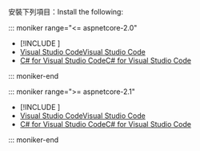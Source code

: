 <span data-ttu-id="d9f86-101">安裝下列項目：</span><span class="sxs-lookup"><span data-stu-id="d9f86-101">Install the following:</span></span>

::: moniker range="<= aspnetcore-2.0"

* [!INCLUDE [](~/includes/net-core-sdk-download-link.md)]
* [<span data-ttu-id="d9f86-102">Visual Studio Code</span><span class="sxs-lookup"><span data-stu-id="d9f86-102">Visual Studio Code</span></span>](https://code.visualstudio.com/download)
* [<span data-ttu-id="d9f86-103">C# for Visual Studio Code</span><span class="sxs-lookup"><span data-stu-id="d9f86-103">C# for Visual Studio Code</span></span>](https://marketplace.visualstudio.com/items?itemName=ms-vscode.csharp)

::: moniker-end

::: moniker range=">= aspnetcore-2.1"

* [!INCLUDE [](~/includes/2.1-SDK.md)]
* [<span data-ttu-id="d9f86-104">Visual Studio Code</span><span class="sxs-lookup"><span data-stu-id="d9f86-104">Visual Studio Code</span></span>](https://code.visualstudio.com/download)
* [<span data-ttu-id="d9f86-105">C# for Visual Studio Code</span><span class="sxs-lookup"><span data-stu-id="d9f86-105">C# for Visual Studio Code</span></span>](https://marketplace.visualstudio.com/items?itemName=ms-vscode.csharp)

::: moniker-end
